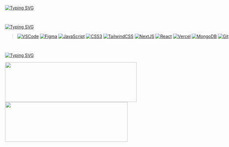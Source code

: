 <br>

[![Typing SVG](https://readme-typing-svg.herokuapp.com?font=Fira+Code&size=28&duration=2500&pause=1300&color=7777FF&center=false&vCenter=true&width=500&height=30&lines=›+UI%2FUX+Designer;›+Frontend+Developer)](https://git.io/typing-svg)

<br>

[![Typing SVG](https://readme-typing-svg.herokuapp.com?font=Fira+Code&size=20&duration=5000&pause=3600000&color=ffc182&center=false&vCenter=true&width=500&height=30&lines=⚒️+Languages+%26+Tools)](https://github.com/bemiux)
<div style="width: 100vh">

> [![VSCode](https://img.shields.io/badge/vscode-blue.svg?style=for-the-badge&logo=visualstudiocode&logoColor=white)](https://code.visualstudio.com/download)
[![Figma](https://img.shields.io/badge/figma-e06666?style=for-the-badge&logo=figma&logoColor=white)](https://figma.com/downloads)
[![JavaScript](https://img.shields.io/badge/javascript-%23323330.svg?style=for-the-badge&logo=javascript&logoColor=%23F7DF1E)](https://github.com/bemiux)
[![CSS3](https://img.shields.io/badge/css3-%231572B6.svg?style=for-the-badge&logo=css3&logoColor=white)](https://github.com/bemiux)
[![TailwindCSS](https://img.shields.io/badge/tailwindcss-0b5394.svg?style=for-the-badge&logo=tailwind-css&logoColor=white)](https://tailwindcss.com/docs/installation)
[![NextJS](https://img.shields.io/badge/NextJS-444443?style=for-the-badge&logo=next.js&logoColor=white)](https://nextjs.org/docs)
[![React](https://img.shields.io/badge/React-444455?style=for-the-badge&logo=react&logoColor=%2361DAFB)](https://reactjs.org/docs/getting-started.html)
[![Vercel](https://img.shields.io/badge/vercel-%23000000.svg?style=for-the-badge&logo=vercel&logoColor=white)](https://vercel.com)
[![MongoDB](https://img.shields.io/badge/MongoDB-005e19.svg?style=for-the-badge&logo=mongodb&logoColor=64ca37)](https://www.mongodb.com)
[![Git](https://img.shields.io/badge/Git-orange.svg?style=for-the-badge&logo=git&logoColor=white)](https://git-scm.com/downloads)
[![NPM](https://img.shields.io/badge/NPM-561717.svg?style=for-the-badge&logo=npm&logoColor=white)](https://www.npmjs.com)
[![Yarn](https://img.shields.io/badge/yarn-3d85c6.svg?style=for-the-badge&logo=yarn&logoColor=white)](https://yarnpkg.com)

</div>

<br>

[![Typing SVG](https://readme-typing-svg.herokuapp.com?font=Fira+Code&size=20&duration=5000&pause=3600000&color=82a9ff&center=false&vCenter=true&width=500&height=30&lines=📈+Github+Stats)](https://github.com/bemiux)
<div align="left"> 
  <a href='https://github-readme-stats.vercel.app' target='_blank'>
    <img width="430vh" height="130vh" 
      src="https://github-readme-stats.vercel.app/api?username=bemiux&theme=github_dark&show_icons=true&hide=contribs,prs"
    >
  </a>
  <a href='https://github-readme-stats.vercel.app' target='_blank'>
    <img width="400vh" height="130vh"
      src="https://github-readme-stats.vercel.app/api/top-langs/?username=bemiux&layout=compact&theme=github_dark"
    >
  </a>
</div>
<div align="center"> 
</div>